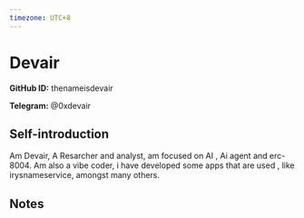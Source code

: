 ```yaml
---
timezone: UTC+8
---
```


# Devair

**GitHub ID:** thenameisdevair

**Telegram:** @0xdevair

## Self-introduction

Am Devair, A Resarcher and analyst, am focused on AI , Ai agent and erc-8004. Am also a vibe coder, i have developed some apps that are used , like irysnameservice, amongst many others.

## Notes

<!-- Content_START -->


<!-- Content_END -->
